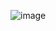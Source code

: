 ![image](https://github.com/KevinCastaneda10/Logo-Netflix/assets/153697949/dc43e27f-a5d3-4e3d-a824-0b59b461e069)
